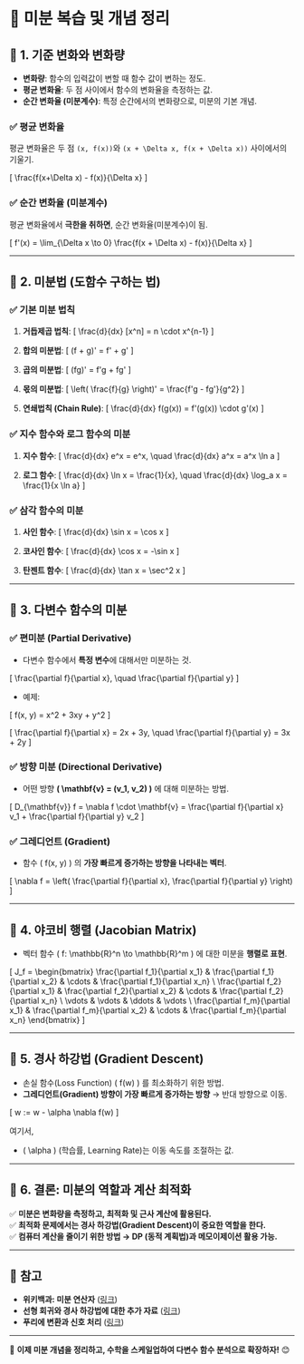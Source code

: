 # 📘 미분 복습 및 개념 정리

## 📌 1. 기준 변화와 변화량

- **변화량**: 함수의 입력값이 변할 때 함수 값이 변하는 정도.
- **평균 변화율**: 두 점 사이에서 함수의 변화율을 측정하는 값.
- **순간 변화율 (미분계수)**: 특정 순간에서의 변화량으로, 미분의 기본 개념.

### ✅ 평균 변화율

평균 변화율은 두 점 `(x, f(x))`와 `(x + \Delta x, f(x + \Delta x))` 사이에서의 기울기.

\[
\frac{f(x+\Delta x) - f(x)}{\Delta x}
\]

### ✅ 순간 변화율 (미분계수)

평균 변화율에서 **극한을 취하면**, 순간 변화율(미분계수)이 됨.

\[
f'(x) = \lim\_{\Delta x \to 0} \frac{f(x + \Delta x) - f(x)}{\Delta x}
\]

---

## 📌 2. 미분법 (도함수 구하는 법)

### ✅ 기본 미분 법칙

1. **거듭제곱 법칙**:
   \[
   \frac{d}{dx} [x^n] = n \cdot x^{n-1}
   \]

2. **합의 미분법**:
   \[
   (f + g)' = f' + g'
   \]

3. **곱의 미분법**:
   \[
   (fg)' = f'g + fg'
   \]

4. **몫의 미분법**:
   \[
   \left( \frac{f}{g} \right)' = \frac{f'g - fg'}{g^2}
   \]

5. **연쇄법칙 (Chain Rule)**:
   \[
   \frac{d}{dx} f(g(x)) = f'(g(x)) \cdot g'(x)
   \]

### ✅ 지수 함수와 로그 함수의 미분

1. **지수 함수**:
   \[
   \frac{d}{dx} e^x = e^x, \quad \frac{d}{dx} a^x = a^x \ln a
   \]

2. **로그 함수**:
   \[
   \frac{d}{dx} \ln x = \frac{1}{x}, \quad \frac{d}{dx} \log_a x = \frac{1}{x \ln a}
   \]

### ✅ 삼각 함수의 미분

1. **사인 함수**:
   \[
   \frac{d}{dx} \sin x = \cos x
   \]

2. **코사인 함수**:
   \[
   \frac{d}{dx} \cos x = -\sin x
   \]

3. **탄젠트 함수**:
   \[
   \frac{d}{dx} \tan x = \sec^2 x
   \]

---

## 📌 3. 다변수 함수의 미분

### ✅ 편미분 (Partial Derivative)

- 다변수 함수에서 **특정 변수**에 대해서만 미분하는 것.

\[
\frac{\partial f}{\partial x}, \quad \frac{\partial f}{\partial y}
\]

- 예제:

\[
f(x, y) = x^2 + 3xy + y^2
\]

\[
\frac{\partial f}{\partial x} = 2x + 3y, \quad \frac{\partial f}{\partial y} = 3x + 2y
\]

### ✅ 방향 미분 (Directional Derivative)

- 어떤 방향 **\( \mathbf{v} = (v_1, v_2) \)** 에 대해 미분하는 방법.

\[
D\_{\mathbf{v}} f = \nabla f \cdot \mathbf{v} = \frac{\partial f}{\partial x} v_1 + \frac{\partial f}{\partial y} v_2
\]

### ✅ 그레디언트 (Gradient)

- 함수 \( f(x, y) \) 의 **가장 빠르게 증가하는 방향을 나타내는 벡터**.

\[
\nabla f = \left( \frac{\partial f}{\partial x}, \frac{\partial f}{\partial y} \right)
\]

---

## 📌 4. 야코비 행렬 (Jacobian Matrix)

- 벡터 함수 \( f: \mathbb{R}^n \to \mathbb{R}^m \) 에 대한 미분을 **행렬로 표현**.

\[
J_f =
\begin{bmatrix}
\frac{\partial f_1}{\partial x_1} & \frac{\partial f_1}{\partial x_2} & \cdots & \frac{\partial f_1}{\partial x_n} \\
\frac{\partial f_2}{\partial x_1} & \frac{\partial f_2}{\partial x_2} & \cdots & \frac{\partial f_2}{\partial x_n} \\
\vdots & \vdots & \ddots & \vdots \\
\frac{\partial f_m}{\partial x_1} & \frac{\partial f_m}{\partial x_2} & \cdots & \frac{\partial f_m}{\partial x_n}
\end{bmatrix}
\]

---

## 📌 5. 경사 하강법 (Gradient Descent)

- 손실 함수(Loss Function) \( f(w) \) 를 최소화하기 위한 방법.
- **그레디언트(Gradient) 방향이 가장 빠르게 증가하는 방향** → 반대 방향으로 이동.

\[
w := w - \alpha \nabla f(w)
\]

여기서,

- \( \alpha \) (학습률, Learning Rate)는 이동 속도를 조절하는 값.

---

## 📌 6. 결론: 미분의 역할과 계산 최적화

✅ **미분은 변화량을 측정하고, 최적화 및 근사 계산에 활용된다.**  
✅ **최적화 문제에서는 경사 하강법(Gradient Descent)이 중요한 역할을 한다.**  
✅ **컴퓨터 계산을 줄이기 위한 방법 → DP (동적 계획법)과 메모이제이션 활용 가능.**

---

## **📌 참고**

- **위키백과: 미분 연산자** ([링크](https://en.wikipedia.org/wiki/Differential_operator))
- **선형 회귀와 경사 하강법에 대한 추가 자료** ([링크](https://en.wikipedia.org/wiki/Gradient_descent))
- **푸리에 변환과 신호 처리** ([링크](https://en.wikipedia.org/wiki/Fourier_series))

---

🚀 **이제 미분 개념을 정리하고, 수학을 스케일업하여 다변수 함수 분석으로 확장하자!** 😊
